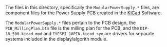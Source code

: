 The files in this directory, specifically the `ModularPowerSupply.*` files, are component files for the Power Supply PCB created in the [KiCad](https://www.kicad.org/) Software.

The `ModularPowerSupply.*` files pertain to the PCB design, the `PCB_MillingPlan.btm` file is the milling plan for the PCB, and the `DIP-18_500.kicad_mod` and `EYESPI_18PIN.kicad_sym` are drivers for separate systems included in the display/algorith module.